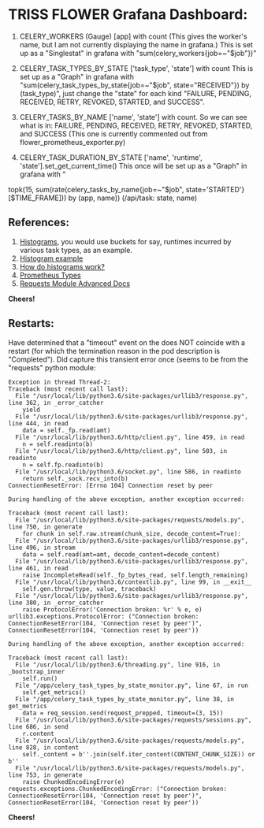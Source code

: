 # TRISS FLOWER Grafana Dashboard:

1) CELERY_WORKERS (Gauge)  [app] with count   (This gives the worker's name, but I am not currently displaying the name in grafana.)
   This is set up as a "Singlestat" in grafana with "sum(celery_workers{job=~"$job"})"

2) CELERY_TASK_TYPES_BY_STATE ['task_type', 'state'] with count
   This is set up as a "Graph" in grafana with "sum(celery_task_types_by_state{job=~"$job", state="RECEIVED"}) by (task_type)",
   just change the "state" for each kind "FAILURE, PENDING, RECEIVED, RETRY, REVOKED, STARTED, and SUCCESS".


3) CELERY_TASKS_BY_NAME ['name', 'state'] with count.  So we can see what is in:
	FAILURE, PENDING, RECEIVED, RETRY, REVOKED, STARTED, and SUCCESS
   (This one is currently commented out from flower_prometheus_exporter.py)


4) CELERY_TASK_DURATION_BY_STATE ['name', 'runtime', 'state'].set_get_current_time()
   This once will be set up as a "Graph" in grafana with "

topk(15, sum(rate(celery_tasks_by_name{job=~"$job", state='STARTED'}[$TIME_FRAME])) by (app, name))     (/api/task: state, name)


## References:

1. [Histograms](https://prometheus.io/docs/practices/histograms/), you would use buckets for say, runtimes incurred by various task types, as an example.
1. [Histogram example](https://prometheus.io/docs/practices/histograms/#apdex-score)
1. [How do histograms work?](https://www.robustperception.io/how-does-a-prometheus-histogram-work)
1. [Prometheus Types](https://github.com/prometheus/client_python)
1. [Requests Module Advanced Docs](https://requests.readthedocs.io/en/master/user/advanced/)

**Cheers!**

## Restarts:

Have determined that a "timeout" event on the does NOT coincide with a restart (for which the termination reason in the pod description is "Completed").
Did capture this transient error once (seems to be from the "requests" python module:

```
Exception in thread Thread-2:
Traceback (most recent call last):
  File "/usr/local/lib/python3.6/site-packages/urllib3/response.py", line 362, in _error_catcher
    yield
  File "/usr/local/lib/python3.6/site-packages/urllib3/response.py", line 444, in read
    data = self._fp.read(amt)
  File "/usr/local/lib/python3.6/http/client.py", line 459, in read
    n = self.readinto(b)
  File "/usr/local/lib/python3.6/http/client.py", line 503, in readinto
    n = self.fp.readinto(b)
  File "/usr/local/lib/python3.6/socket.py", line 586, in readinto
    return self._sock.recv_into(b)
ConnectionResetError: [Errno 104] Connection reset by peer

During handling of the above exception, another exception occurred:

Traceback (most recent call last):
  File "/usr/local/lib/python3.6/site-packages/requests/models.py", line 750, in generate
    for chunk in self.raw.stream(chunk_size, decode_content=True):
  File "/usr/local/lib/python3.6/site-packages/urllib3/response.py", line 496, in stream
    data = self.read(amt=amt, decode_content=decode_content)
  File "/usr/local/lib/python3.6/site-packages/urllib3/response.py", line 461, in read
    raise IncompleteRead(self._fp_bytes_read, self.length_remaining)
  File "/usr/local/lib/python3.6/contextlib.py", line 99, in __exit__
    self.gen.throw(type, value, traceback)
  File "/usr/local/lib/python3.6/site-packages/urllib3/response.py", line 380, in _error_catcher
    raise ProtocolError('Connection broken: %r' % e, e)
urllib3.exceptions.ProtocolError: ("Connection broken: ConnectionResetError(104, 'Connection reset by peer')", ConnectionResetError(104, 'Connection reset by peer'))

During handling of the above exception, another exception occurred:

Traceback (most recent call last):
  File "/usr/local/lib/python3.6/threading.py", line 916, in _bootstrap_inner
    self.run()
  File "/app/celery_task_types_by_state_monitor.py", line 67, in run
    self.get_metrics()
  File "/app/celery_task_types_by_state_monitor.py", line 38, in get_metrics
    data = req_session.send(request_prepped, timeout=(3, 15))
  File "/usr/local/lib/python3.6/site-packages/requests/sessions.py", line 686, in send
    r.content
  File "/usr/local/lib/python3.6/site-packages/requests/models.py", line 828, in content
    self._content = b''.join(self.iter_content(CONTENT_CHUNK_SIZE)) or b''
  File "/usr/local/lib/python3.6/site-packages/requests/models.py", line 753, in generate
    raise ChunkedEncodingError(e)
requests.exceptions.ChunkedEncodingError: ("Connection broken: ConnectionResetError(104, 'Connection reset by peer')", ConnectionResetError(104, 'Connection reset by peer'))
```

**Cheers!**
